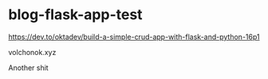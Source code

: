# blog-flask-app-test

https://dev.to/oktadev/build-a-simple-crud-app-with-flask-and-python-16p1

volchonok.xyz

Another shit
